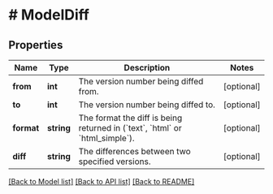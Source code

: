 # # ModelDiff

## Properties

Name | Type | Description | Notes
------------ | ------------- | ------------- | -------------
**from** | **int** | The version number being diffed from. | [optional]
**to** | **int** | The version number being diffed to. | [optional]
**format** | **string** | The format the diff is being returned in (&#x60;text&#x60;, &#x60;html&#x60; or &#x60;html_simple&#x60;). | [optional]
**diff** | **string** | The differences between two specified versions. | [optional]

[[Back to Model list]](../../README.md#models) [[Back to API list]](../../README.md#endpoints) [[Back to README]](../../README.md)
